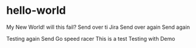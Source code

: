 # hello-world
My New World!
will this fail?
Send over ti Jira
Send over again
Send again

Testing again
Send 
Go speed racer
This is a test
Testing with Demo
